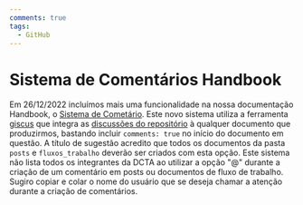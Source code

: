 ```yaml
---
comments: true
tags:
  - GitHub
---
```


# Sistema de Comentários Handbook

Em 26/12/2022 incluímos mais uma funcionalidade na nossa documentação Handbook, o [Sistema de Cometário](https://squidfunk.github.io/mkdocs-material/setup/adding-a-comment-system/?h=com). 
Este novo sistema utiliza a ferramenta [giscus](https://giscus.app/) que integra as [discussões do repositório](https://github.com/transparencia-mg/handbook/discussions) à qualquer documento que produzirmos, bastando incluir `comments: true` no início do documento em questão.
A título de sugestão acredito que todos os documentos da pasta `posts` e `fluxos_trabalho` deverão ser criados com esta opção.
Este sistema não lista todos os integrantes da DCTA ao utilizar a opção "@" durante a criação de um comentário em posts ou documentos de fluxo de trabalho. Sugiro copiar e colar o nome do usuário que se deseja chamar a atenção durante a criação de comentários.